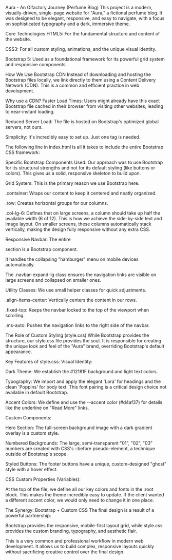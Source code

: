 Aura - An Olfactory Journey (Perfume Blog)
This project is a modern, visually-driven, single-page website for "Aura," a fictional perfume blog. It was designed to be elegant, responsive, and easy to navigate, with a focus on sophisticated typography and a dark, immersive theme.

Core Technologies
HTML5: For the fundamental structure and content of the website.

CSS3: For all custom styling, animations, and the unique visual identity.

Bootstrap 5: Used as a foundational framework for its powerful grid system and responsive components.

How We Use Bootstrap CDN
Instead of downloading and hosting the Bootstrap files locally, we link directly to them using a Content Delivery Network (CDN). This is a common and efficient practice in web development.

Why use a CDN?
Faster Load Times: Users might already have this exact Bootstrap file cached in their browser from visiting other websites, leading to near-instant loading.

Reduced Server Load: The file is hosted on Bootstrap's optimized global servers, not ours.

Simplicity: It's incredibly easy to set up. Just one <link> tag is needed.

The following line in index.html is all it takes to include the entire Bootstrap CSS framework:

<link href="[https://cdn.jsdelivr.net/npm/bootstrap@5.3.2/dist/css/bootstrap.min.css](https://cdn.jsdelivr.net/npm/bootstrap@5.3.2/dist/css/bootstrap.min.css)" rel="stylesheet">

Specific Bootstrap Components Used:
Our approach was to use Bootstrap for its structural strengths and not for its default styling (like buttons or colors). This gives us a solid, responsive skeleton to build upon.

Grid System: This is the primary reason we use Bootstrap here.

.container: Wraps our content to keep it centered and neatly organized.

.row: Creates horizontal groups for our columns.

.col-lg-6: Defines that on large screens, a column should take up half the available width (6 of 12). This is how we achieve the side-by-side text and image layout. On smaller screens, these columns automatically stack vertically, making the design fully responsive without any extra CSS.

Responsive Navbar: The entire <nav> section is a Bootstrap component.

It handles the collapsing "hamburger" menu on mobile devices automatically.

The .navbar-expand-lg class ensures the navigation links are visible on large screens and collapsed on smaller ones.

Utility Classes: We use small helper classes for quick adjustments.

.align-items-center: Vertically centers the content in our rows.

.fixed-top: Keeps the navbar locked to the top of the viewport when scrolling.

.ms-auto: Pushes the navigation links to the right side of the navbar.

The Role of Custom Styling (style.css)
While Bootstrap provides the structure, our style.css file provides the soul. It is responsible for creating the unique look and feel of the "Aura" brand, overriding Bootstrap's default appearance.

Key Features of style.css:
Visual Identity:

Dark Theme: We establish the #12181F background and light text colors.

Typography: We import and apply the elegant 'Lora' for headings and the clean 'Poppins' for body text. This font pairing is a critical design choice not available in default Bootstrap.

Accent Colors: We define and use the --accent color (#d4af37) for details like the underline on "Read More" links.

Custom Components:

Hero Section: The full-screen background image with a dark gradient overlay is a custom style.

Numbered Backgrounds: The large, semi-transparent "01", "02", "03" numbers are created with CSS's ::before pseudo-element, a technique outside of Bootstrap's scope.

Styled Buttons: The footer buttons have a unique, custom-designed "ghost" style with a hover effect.

CSS Custom Properties (Variables):

At the top of the file, we define all our key colors and fonts in the :root block. This makes the theme incredibly easy to update. If the client wanted a different accent color, we would only need to change it in one place.

The Synergy: Bootstrap + Custom CSS
The final design is a result of a powerful partnership:

Bootstrap provides the responsive, mobile-first layout grid, while style.css provides the custom branding, typography, and aesthetic flair.

This is a very common and professional workflow in modern web development. It allows us to build complex, responsive layouts quickly without sacrificing creative control over the final design.
